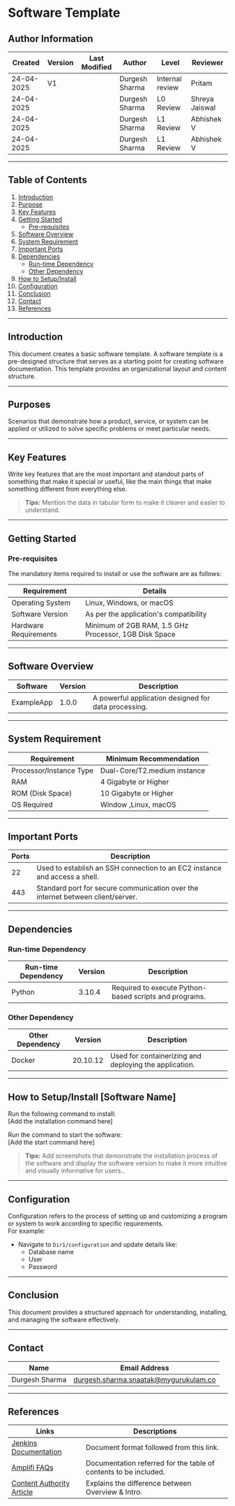 
# Software Template



## Author Information

| **Created**       | **Version** | **Last Modified** | **Author**        | **Level**            | **Reviewer**  |
|--------------------|-------------|-------------------|-------------------|----------------------|---------------|
|     24-04-2025     |   V1        |         |  Durgesh Sharma   | Internal review      | Pritam        |
|   24-04-2025       |             |         |   Durgesh Sharma   | L0 Review            | Shreya Jaiswal|
|   24-04-2025       |             |         | Durgesh Sharma    | L1 Review            | Abhishek V    |
|   24-04-2025       |             |         | Durgesh Sharma    | L1 Review            | Abhishek V    |

---

## Table of Contents

1. [Introduction](#introduction)
2. [Purpose](#purpose)
3. [Key Features](#key-features)
4. [Getting Started](#getting-started)
   - [Pre-requisites](#pre-requisites)
5. [Software Overview](#software-overview)
6. [System Requirement](#system-requirement)
7. [Important Ports](#important-ports)
8. [Dependencies](#dependencies)
    - [Run-time Dependency](#run-time-dependency)
    - [Other Dependency](#other-dependency)
9. [How to Setup/Install](#how-to-setupinstall-software-name)
10. [Configuration](#configuration)
11. [Conclusion](#conclusion)
12. [Contact](#contact)
13. [References](#references)



---



## Introduction

This document creates a basic software template. A software template is a pre-designed structure that serves as a starting point for creating software documentation. This template provides an organizational layout and content structure.

---
## Purposes
Scenarios that demonstrate how a product, service, or system can be applied or utilized to solve specific problems or meet particular needs.

---




## Key Features

Write key features that are the most important and standout parts of something that make it special or useful, like the main things that make something different from everything else.

> **Tips:** Mention the data in tabular form to make it clearer and easier to understand.

---

## Getting Started

### Pre-requisites

The mandatory items required to install or use the software are as follows:

| **Requirement**           | **Details**                                                |
|---------------------------|------------------------------------------------------------|
| Operating System          | Linux, Windows, or macOS                                   |
| Software Version          | As per the application's compatibility                     |
| Hardware Requirements     | Minimum of 2GB RAM, 1.5 GHz Processor, 1GB Disk Space      |

---

## Software Overview

| **Software**   | **Version** | **Description**                                       
|----------------|-------------|-------------------------------------------------------|
| ExampleApp     | 1.0.0       | A powerful application designed for data processing.   | 
---

## System Requirement

| **Requirement**           | **Minimum Recommendation**       |
|----------------------------|-----------------------------------|
| Processor/Instance Type    | Dual-Core/T2.medium instance     |
| RAM                        | 4 Gigabyte or Higher             |
| ROM (Disk Space)           | 10 Gigabyte or Higher            |
| OS Required                | Window ,Linux, macOS                |

---

## Important Ports

| **Ports** | **Description**                                                                 |
|-----------|---------------------------------------------------------------------------------|
| 22        | Used to establish an SSH connection to an EC2 instance and access a shell.     |
| 443       | Standard port for secure communication over the internet between client/server.|

---

## Dependencies

### Run-time Dependency

| **Run-time Dependency** | **Version** | **Description**                                    |
|--------------------------|-------------|----------------------------------------------------|
| Python                  | 3.10.4      | Required to execute Python-based scripts and programs. |

### Other Dependency

| **Other Dependency**    | **Version** | **Description**                                    |
|--------------------------|-------------|----------------------------------------------------|
| Docker                  | 20.10.12    | Used for containerizing and deploying the application. |

---

## How to Setup/Install [Software Name]

Run the following command to install:  
[Add the installation command here]  

Run the command to start the software:  
[Add the start command here]  

> **Tips:** Add screenshots that demonstrate the installation process of the software and display the software version to make it more intuitive and visually informative for users..

---

## Configuration

Configuration refers to the process of setting up and customizing a program or system to work according to specific requirements.  
For example:  

- Navigate to `Dir1/configuration` and update details like:
  - Database name
  - User
  - Password

---

## Conclusion

This document provides a structured approach for understanding, installing, and managing the software effectively.

---

## Contact

| **Name**           | **Email Address**                                 |
|----------------|-----------------------------------------------|
| Durgesh Sharma | durgesh.sharma.snaatak@mygurukulam.co         |

---

## References

| **Links**                                                                 | **Descriptions**                                                      |
|---------------------------------------------------------------------------|------------------------------------------------------------------------|
| [Jenkins Documentation](https://www.jenkins.io/doc/book/installing/linux/#debianubuntu) | Document format followed from this link.                              |
| [Amplifi FAQs](https://amplifi.com/user-guide/FAQs.html)                  | Documentation referred for the table of contents to be included.      |
| [Content Authority Article](https://thecontentauthority.com/blog/introduction-vs-overview) | Explains the difference between Overview & Intro.                     |

